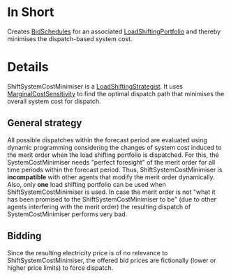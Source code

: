 # In Short

Creates [BidSchedules](./BidSchedule) for an associated [LoadShiftingPortfolio](./LoadShiftingPortfolio) and thereby minimises the dispatch-based system cost.

# Details

ShiftSystemCostMinimiser is a [LoadShiftingStrategist](./LoadShiftingStrategist).
It uses [MarginalCostSensitivity](./MarginalCostSensitivity) to find the optimal dispatch path that minimises the overall system cost for dispatch.

## General strategy

All possible dispatches within the forecast period are evaluated using dynamic programming considering the changes of system cost induced to the merit order when the load shifting portfolio is dispatched.
For this, the SystemCostMinimiser needs "perfect foresight" of the merit order for all time periods within the forecast period.
Thus, ShiftSystemCostMinimiser is **incompatible** with other agents that modify the merit order dynamically.
Also, only **one** load shifting portfolio can be used when ShiftSystemCostMinimiser is used.
In case the merit order is not "what it has been promised to the ShiftSystemCostMinimiser to be" (due to other agents interfering with the merit order) the resulting dispatch of SystemCostMinimiser performs very bad.

## Bidding

Since the resulting electricity price is of no relevance to ShiftSystemCostMinimiser, the offered bid prices are fictionally (lower or higher price limits) to force dispatch.